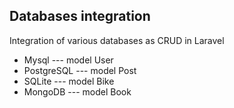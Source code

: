 ## Databases integration

Integration of various databases as CRUD in Laravel 

- Mysql --- model User
- PostgreSQL --- model Post
- SQLite --- model Bike
- MongoDB --- model Book
